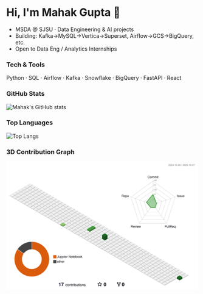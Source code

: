 # Hi, I'm Mahak Gupta 👋

- MSDA @ SJSU · Data Engineering & AI projects
- Building: Kafka→MySQL→Vertica→Superset, Airflow→GCS→BigQuery, etc.
- Open to Data Eng / Analytics Internships

### Tech & Tools
Python · SQL · Airflow · Kafka · Snowflake · BigQuery · FastAPI · React

### GitHub Stats
![Mahak's GitHub stats](https://github-readme-stats.vercel.app/api?username=Mahak202&show_icons=true&theme=transparent)

### Top Languages
![Top Langs](https://github-readme-stats.vercel.app/api/top-langs/?username=Mahak202&layout=compact)

### 3D Contribution Graph
![](./profile-3d-contrib/profile-green-animate.svg)
